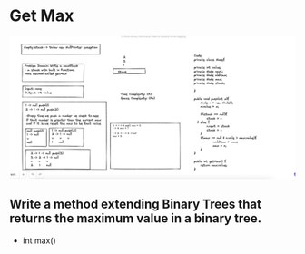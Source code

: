 # Get Max
![image](./GetMax.png)

## Write a method extending Binary Trees that returns the maximum value in a binary tree.

- int max()
